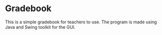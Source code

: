 # Gradebook
This is a simple gradebook for teachers to use.
The program is made using Java and Swing toolkit
for the GUI.
